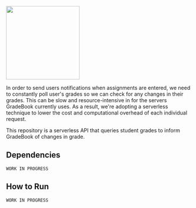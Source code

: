 <img src = "https://github.com/team-llambda/gradebook-backend/blob/master/gradebook-logo-updated.PNG" style = 'padding: 0px; margin-left: 0px' width = 200>

In order to send users notifications when assignments are entered, we need to constantly poll user's grades so we can check for any changes in their grades. This can be slow and resource-intensive in for the servers GradeBook currently uses. As a result, we're adopting a serverless technique to lower the cost and computational overhead of each individual request. 

This repository is a serverless API that queries student grades to inform GradeBook of changes in grade.

## Dependencies
`WORK IN PROGRESS`

## How to Run
`WORK IN PROGRESS`
